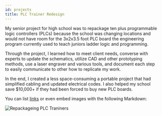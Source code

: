 ```yaml
---
id: projects
title: PLC Trainer Redesign
---
```


My senior project for high school was to repackage ten plus programmable logic controllers (PLCs) because the school was changing locations and would not have room for the 3x2x3.5 foot PLC board the engineering program currently used to teach juniors ladder logic and programming. 

Through the project, I learned how to meet client needs, converse with experts to update the schematics, utilize CAD and other prototyping methods, use a laser engraver and various tools, and document each step to easily communicate to other how to replicate my work.

In the end, I created a less space-consuming a portable project that had simplified cabling and updated electrical codes. I also helped my school save $10,000+ if they had been forced to buy new PLC boards.


You can list [links](https://www.hashicorp.com/resources/test-driven-development-tdd-for-infrastructure)
or even embed images with the following Markdown:

![Repackageing PLC Traniners](./assets/PLCpic.png)
